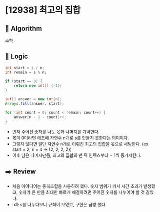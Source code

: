 # [12938] 최고의 집합

## :pushpin: **Algorithm**

수학

## :round_pushpin: **Logic**

```java
int start = s / n;
int remain = s % n;

if (start == 0) {
    return new int[] {-1};
}

int[] answer = new int[n];
Arrays.fill(answer, start);

for (int count = 0; count < remain; count++) {
    answer[n - 1 - count]++;
}
```

- 먼저 주어진 숫자를 나눈 몫과 나머지를 기억한다.
- 몫이 0이라면 애초에 자연수 n개로 s를 만들지 못한다는 의미이다.
- 그렇지 않다면 일단 자연수 n개로 이뤄진 최고의 집합을 몫으로 세팅한다. (ex. start = 2, n = 4 -> {2, 2, 2, 2})
- 이후 남은 나머지만큼, 최고의 집합의 맨 뒤 인덱스부터 + 1씩 증가시킨다.

## :black_nib: **Review**

- 처음 아이디어는 중복조합을 사용하려 했다. 숫자 범위가 커서 시간 초과가 발생했고, 숫자가 큰 만큼 최대한 빠르게 해결하려면 주어진 숫자를 나누어야 할 것 같았다.
- n과 s를 나누다보니 규칙이 보였고, 구현은 금방 했다.

